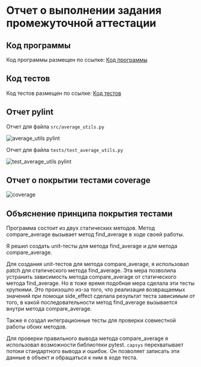 # Отчет о выполнении задания промежуточной аттестации

## Код программы

Код программы размещен по ссылке: [Код программы](https://github.com/simashev/unit_test/blob/master/src/sem6/tests/test_average_utils.py)

## Код тестов

Код тестов размещен по ссылке: [Код тестов](https://github.com/GeorgeKuzora/gb_home_work/blob/main/12_Testing/seminar6/tests/test_average_utils.py)

## Отчет pylint

Отчет для файла `src/average_utils.py`

![average_utils pylint](pylint1.png)

Отчет для файла `tests/test_average_utils.py`

![test_average_utils pylint](pylint2.png)

## Отчет о покрытии тестами coverage

![coverage](coverage.png) 

## Объяснение принципа покрытия тестами

Программа состоит из двух статических методов. Метод compare_average вызывает метод find_average в ходе своей работы.

Я решил создать unit-тесты для метода find_average и для метода compare_average.

Для создания unit-тестов для метода compare_average, я использовал patch для статического метода find_average. Эта мера позволила устранить зависимость метода compare_average от статического метода find_average. Но в тоже время подобная мера сделала эти тесты хрупкими. Это произошло из-за того, что реализация возвращаемых значений при помощи side_effect сделала результат теста зависимым от того, в какой последовательности метод find_average вызывается внутри метода compare_average.

Также я создал интеграционные тесты для проверки совместной работы обоих методов.

Для проверки правильного вывода метода compare_average я использовал возможности библиотеки pytest. `capsys` перехватывает потоки стандартного вывода и ошибок. Он позволяет записать эти данные в объект и обращаться к ним в ходе теста.

